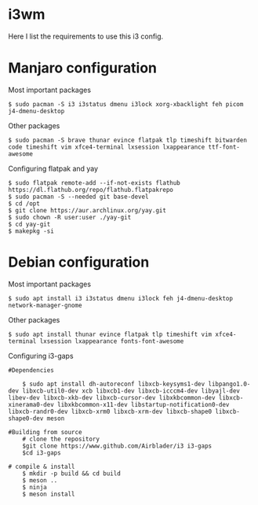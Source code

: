 # i3wm

Here I list the requirements to use this i3 config.

# Manjaro configuration

Most important packages

    $ sudo pacman -S i3 i3status dmenu i3lock xorg-xbacklight feh picom j4-dmenu-desktop

Other packages

    $ sudo pacman -S brave thunar evince flatpak tlp timeshift bitwarden code timeshift vim xfce4-terminal lxsession lxappearance ttf-font-awesome

Configuring flatpak and yay

    $ sudo flatpak remote-add --if-not-exists flathub https://dl.flathub.org/repo/flathub.flatpakrepo
    $ sudo pacman -S --needed git base-devel
    $ cd /opt
    $ git clone https://aur.archlinux.org/yay.git
    $ sudo chown -R user:user ./yay-git
    $ cd yay-git
    $ makepkg -si


# Debian configuration

Most important packages

    $ sudo apt install i3 i3status dmenu i3lock feh j4-dmenu-desktop network-manager-gnome

Other packages

    $ sudo apt install thunar evince flatpak tlp timeshift vim xfce4-terminal lxsession lxappearance fonts-font-awesome

Configuring i3-gaps
    
    #Dependencies

        $ sudo apt install dh-autoreconf libxcb-keysyms1-dev libpango1.0-dev libxcb-util0-dev xcb libxcb1-dev libxcb-icccm4-dev libyajl-dev libev-dev libxcb-xkb-dev libxcb-cursor-dev libxkbcommon-dev libxcb-xinerama0-dev libxkbcommon-x11-dev libstartup-notification0-dev libxcb-randr0-dev libxcb-xrm0 libxcb-xrm-dev libxcb-shape0 libxcb-shape0-dev meson
    
    #Building from source
        # clone the repository
        $git clone https://www.github.com/Airblader/i3 i3-gaps
        $cd i3-gaps

    # compile & install
        $ mkdir -p build && cd build
        $ meson ..
        $ ninja
        $ meson install



